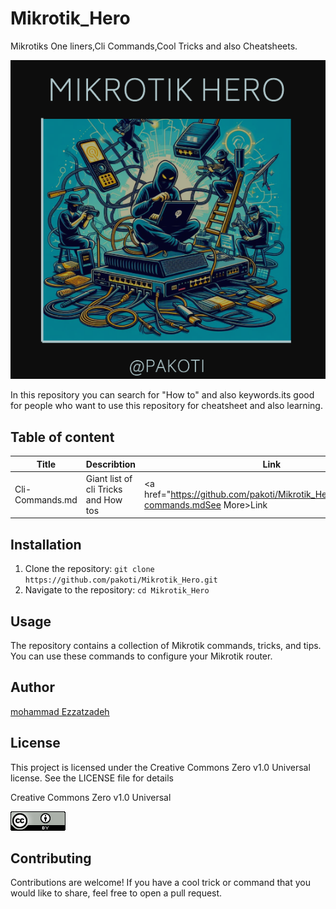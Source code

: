 # Mikrotik_Hero
Mikrotiks One liners,Cli Commands,Cool Tricks and also Cheatsheets.


<p align="center">
  <img src="https://github.com/pakoti/Mikrotik_Hero/blob/main/mIKROTIKHERO1.PNG">
</p>

<p>In this repository you can search for "How to" and also keywords.its good for people who want to use this repository for cheatsheet and also learning.</p>

## Table of content
|Title|Describtion|Link|
|---|---|---|
|Cli-Commands.md|Giant list of cli Tricks and How tos|<a href="https://github.com/pakoti/Mikrotik_Hero/blob/main/Cli-commands.mdSee More>Link</a>|



## Installation

1. Clone the repository: `git clone https://github.com/pakoti/Mikrotik_Hero.git`
2. Navigate to the repository: `cd Mikrotik_Hero`

## Usage

The repository contains a collection of Mikrotik commands, tricks, and tips. You can use these commands to configure your Mikrotik router.


## Author
[mohammad Ezzatzadeh](https://github.com/pakoti)

## License
This project is licensed under the Creative Commons Zero v1.0 Universal license. See the LICENSE file for details

Creative Commons Zero v1.0 Universal

<img src=88x31.png>

## Contributing

Contributions are welcome! If you have a cool trick or command that you would like to share, feel free to open a pull request.